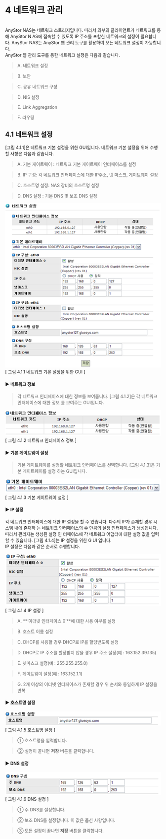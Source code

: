 # 4 네트워크 관리

<br>
AnyStor NAS는 네트워크 스토리지입니다. 따라서 외부의 클라이언트가 네트워크를 통해 AnyStor N
AS에 접속할 수 있도록 IP 주소를 포함한 네트워크의 설정이 필요합니다. AnyStor NAS는 AnyStor 웹
관리 도구를 활용하여 모든 네트워크 설정이 가능합니다.

<br>
AnyStor 웹 관리 도구를 통한 네트워크 설정은 다음과 같습니다.

>	A. 네트워크 설정

>	B. 보안

>	C. 공유 네트워크 구성

>	D. NIS 설정

>	E. Link Aggregation

>	F. 라우팅

## 4.1 네트워크 설정

[그림 4.1.1]은 네트워크 기본 설정을 위한 GUI입니다. 네트워크 기본 설정을 위해 수행할 사항은 다음과
같습니다.

>	A. 기본 게이트웨이 : 네트워크 기본 게이트웨이 인터페이스를 설정

>	B. IP 구성: 각 네트워크 인터페이스에 대한 IP주소, 넷 마스크, 게이트웨이 설정

>	C. 호스트명 설정: NAS 장비의 호스트명 설정

>	D. DNS 설정 : 기본 DNS 및 보조 DNS 설정

![netset1.png](./images/netset1.png) <br>
[ 그림 4.1.1 네트워크 기본 설정을 위한 GUI ]

#### ▶ 네트워크 정보

>	각 네트워크 인터페이스에 대한 정보를 보여줍니다. [그림 4.1.2]은 각 네트워크 인터페이스에 대한 정보
를 보여주는 GUI입니다.

![netset2.png](./images/netset2.png) <br>
[ 그림 4.1.2 네트워크 인터페이스 정보 ]

#### ▶ 기본 게이트웨이 설정

>	기본 게이트웨이를 설정할 네트워크 인터페이스를 선택합니다. [그림 4.1.3]은 기본 게이트웨이를 설정
하는 GUI입니다. 

![netset3.png](./images/netset3.png) <br>
[ 그림 4.1.3 기본 게이트웨이 설정 ]

#### ▶ IP 설정

각 네트워크 인터페이스에 대한 IP 설정을 할 수 있습니다. 다수의 IP가 존재할 경우 시스템 내에 존재하
는 네트워크 인터페이스의 수 만큼의 설정 인터페이스가 생성됩니다. 따라서 관리자는 생성된 설정 인
터페이스에 각 네트워크 어댑터에 대한 설정 값을 입력할 수 있습니다. [그림 4.1.4]는 IP 설정을 위한 G
UI 입니다. <br>
IP 설정은 다음과 같은 순서로 수행합니다.

![netset4.png](./images/netset4.png) <br>
[ 그림 4.1.4  IP 설정 ]

>	A. **‘이더넷 인터페이스 0’**에 대한 사용 여부를 설정

>	B. 호스트 이름 설정

>	C. DHCP를 사용할 경우 DHCP로 IP를 할당받도록 설정

>	D. DHCP로 IP 주소를 할당받지 않을 경우 IP 주소 설정(예 : 163.152.39.135)

>	E. 넷마스크 설정(예 : 255.255.255.0)

>	F. 게이트웨이 설정(예 : 163.152.1.1)

>	G. 2개 이상의 이더넷 인터페이스가 존재할 경우 위 순서와 동일하게 IP 설정을 반복

#### ▶ 호스트명 설정

![netset5.png](./images/netset5.png) <br>
[ 그림 4.1.5  호스트명 설정 ]

>	① 호스트명을 입력합니다.

>	② 설정이 끝나면 **저장** 버튼을 클릭합니다.

#### ▶ DNS 설정

![netset6.png](./images/netset6.png) <br>
[ 그림 4.1.6 DNS 설정 ]

>	① 주 DNS를 설정합니다.

>	② 보조 DNS를 설정합니다. 이 값은 옵션 사항입니다.

>	③ 모든 설정이 끝나면 **저장** 버튼을 클릭합니다.